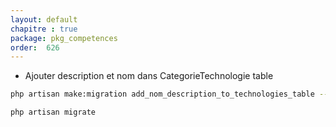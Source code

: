 ```yaml
---
layout: default
chapitre : true
package: pkg_competences
order:  626
---
```


- Ajouter description et nom dans CategorieTechnologie table

````bash
php artisan make:migration add_nom_description_to_technologies_table --table=technologies

php artisan migrate
````
